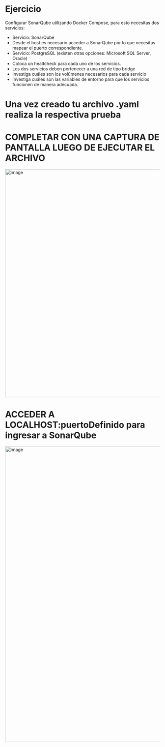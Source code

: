 # Ejercicio
Configurar SonarQube utilizando Docker Compose, para esto necesitas dos servicios:
- Servicio: SonarQube
- Desde el host es necesario acceder a SonarQube por lo que necesitas mapear el puerto correspondiente.
- Servicio: PostgreSQL (existen otras opciones: Microsoft SQL Server, Oracle)
- Coloca un healtcheck para cada uno de los servicios.
- Los dos servicios deben pertenecer a una red de tipo bridge
- Investiga cuáles son los volúmenes necesarios para cada servicio
- Investiga cuáles son las variables de entorno para que los servicios funcionen de manera adecuada.
  
# Una vez creado tu archivo .yaml realiza la respectiva prueba 
# COMPLETAR CON UNA CAPTURA DE PANTALLA LUEGO DE EJECUTAR EL ARCHIVO
<img width="1762" height="742" alt="image" src="https://github.com/user-attachments/assets/843aac4f-2492-4dab-adc0-da9879ffc166" />

# ACCEDER A LOCALHOST:puertoDefinido para ingresar a SonarQube
<img width="1919" height="962" alt="image" src="https://github.com/user-attachments/assets/017bd870-7cb9-4995-b29f-d3ec1a972dfa" />
